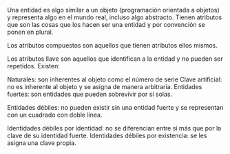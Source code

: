 Una entidad es algo similar a un objeto (programación orientada a objetos) y representa algo en el mundo real, incluso algo abstracto. Tienen atributos que son las cosas que los hacen ser una entidad y por convención se ponen en plural.

Los atributos compuestos son aquellos que tienen atributos ellos mismos.

Los atributos llave son aquellos que identifican a la entidad y no pueden ser repetidos. Existen:

Naturales: son inherentes al objeto como el número de serie
Clave artificial: no es inherente al objeto y se asigna de manera arbitraria.
Entidades fuertes: son entidades que pueden sobrevivir por sí solas.

Entidades débiles: no pueden existir sin una entidad fuerte y se representan con un cuadrado con doble línea.

Identidades débiles por identidad: no se diferencian entre sí más que por la clave de su identidad fuerte.
Identidades débiles por existencia: se les asigna una clave propia.
